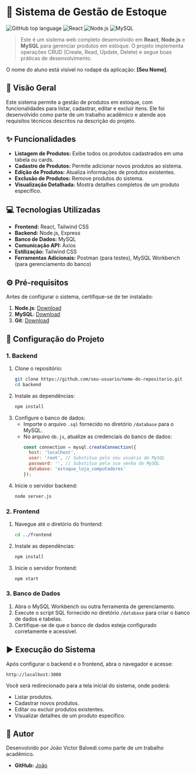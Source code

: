 # 🛒 Sistema de Gestão de Estoque

![GitHub top language](https://img.shields.io/badge/Language-JavaScript-blue) ![React](https://img.shields.io/badge/React-18.x-blueviolet) ![Node.js](https://img.shields.io/badge/Node.js-16.x-green) ![MySQL](https://img.shields.io/badge/MySQL-8.x-yellow)

> Este é um sistema web completo desenvolvido em **React**, **Node.js** e **MySQL** para gerenciar produtos em estoque. O projeto implementa operações CRUD (Create, Read, Update, Delete) e segue boas práticas de desenvolvimento.

O nome do aluno está visível no rodapé da aplicação: **[Seu Nome]**.

## 🌟 Visão Geral

Este sistema permite a gestão de produtos em estoque, com funcionalidades para listar, cadastrar, editar e excluir itens. Ele foi desenvolvido como parte de um trabalho acadêmico e atende aos requisitos técnicos descritos na descrição do projeto.

## ✨ Funcionalidades

- **Listagem de Produtos:** Exibe todos os produtos cadastrados em uma tabela ou cards.
- **Cadastro de Produtos:** Permite adicionar novos produtos ao sistema.
- **Edição de Produtos:** Atualiza informações de produtos existentes.
- **Exclusão de Produtos:** Remove produtos do sistema.
- **Visualização Detalhada:** Mostra detalhes completos de um produto específico.

## 💻 Tecnologias Utilizadas

- **Frontend:** React, Tailwind CSS
- **Backend:** Node.js, Express
- **Banco de Dados:** MySQL
- **Comunicação API:** Axios
- **Estilização:** Tailwind CSS
- **Ferramentas Adicionais:** Postman (para testes), MySQL Workbench (para gerenciamento do banco)

## ⚙️ Pré-requisitos

Antes de configurar o sistema, certifique-se de ter instalado:

1. **Node.js**: [Download](https://nodejs.org/en/download/)
2. **MySQL**: [Download](https://dev.mysql.com/downloads/installer/)
3. **Git**: [Download](https://git-scm.com/downloads)

## 🚀 Configuração do Projeto

### 1. Backend

1. Clone o repositório:
   ```bash
   git clone https://github.com/seu-usuario/nome-do-repositorio.git
   cd backend
   ```
2. Instale as dependências:
   ```bash
   npm install
   ```
3. Configure o banco de dados:
   - Importe o arquivo `.sql` fornecido no diretório `/database` para o MySQL.
   - No arquivo `db.js`, atualize as credenciais do banco de dados:
     ```javascript
     const connection = mysql.createConnection({
       host: 'localhost',
       user: 'root', // Substitua pelo seu usuário do MySQL
       password: '', // Substitua pela sua senha do MySQL
       database: 'estoque_loja_computadores'
     });
     ```
4. Inicie o servidor backend:
   ```bash
   node server.js
   ```

### 2. Frontend

1. Navegue até o diretório do frontend:
   ```bash
   cd ../frontend
   ```
2. Instale as dependências:
   ```bash
   npm install
   ```
3. Inicie o servidor frontend:
   ```bash
   npm start
   ```

### 3. Banco de Dados

1. Abra o MySQL Workbench ou outra ferramenta de gerenciamento.
2. Execute o script SQL fornecido no diretório `/database` para criar o banco de dados e tabelas.
3. Certifique-se de que o banco de dados esteja configurado corretamente e acessível.

## ▶️ Execução do Sistema

Após configurar o backend e o frontend, abra o navegador e acesse:
```
http://localhost:3000
```

Você será redirecionado para a tela inicial do sistema, onde poderá:
- Listar produtos.
- Cadastrar novos produtos.
- Editar ou excluir produtos existentes.
- Visualizar detalhes de um produto específico.

## 👤 Autor

Desenvolvido por João Victor Balvedi como parte de um trabalho acadêmico.

- **GitHub:** [João]([https://github.com/seu-usuario](https://github.com/JoaoVictorBalvedi/Atividade-1-Expc.git))
